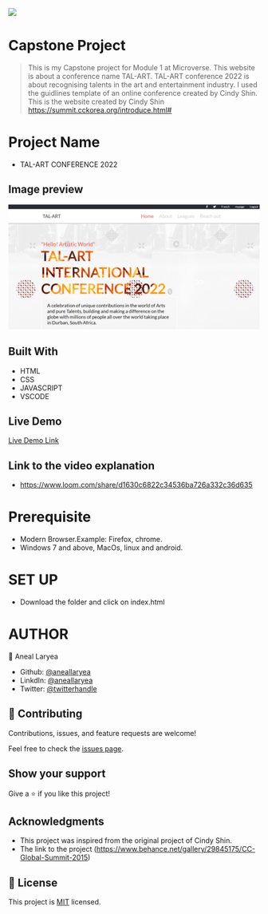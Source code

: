 ![](https://img.shields.io/badge/Microverse-blueviolet)

# Capstone Project

> This is my Capstone project for Module 1 at Microverse. This website is about a conference name TAL-ART. TAL-ART conference 2022 is about recognising talents in the art and entertainment industry. I used the guidlines template of an online conference created by Cindy Shin. This is the website created by Cindy Shin https://summit.cckorea.org/introduce.html#

# Project Name
* TAL-ART CONFERENCE 2022

## Image preview
![tarlartiamge](./asset/image/newtarlartss.png)

## Built With

- HTML
- CSS
- JAVASCRIPT
- VSCODE

## Live Demo

[Live Demo Link](https://aneallaryea100.github.io/Capstone/)

## Link to the video explanation
* https://www.loom.com/share/d1630c6822c34536ba726a332c36d635


# Prerequisite
* Modern Browser.Example: Firefox, chrome.
* Windows 7 and above, MacOs, linux and android.
# SET UP
* Download the folder and click on index.html

# AUTHOR
👤 Aneal Laryea
* Github: [@aneallaryea](https://github.com/aneallaryea100)
* LinkdIn: [@aneallaryea](https://www.linkedin.com/in/nii-aneal-84ba7a147)
* Twitter: [@twitterhandle](https://twitter.com/twitterhandle)

## 🤝 Contributing

Contributions, issues, and feature requests are welcome!

Feel free to check the [issues page](../../issues/).

## Show your support

Give a ⭐️ if you like this project!

## Acknowledgments

- This project was inspired from the original project of Cindy Shin.
- The link to the project (https://www.behance.net/gallery/29845175/CC-Global-Summit-2015)

## 📝 License

This project is [MIT](./MIT.md) licensed.
